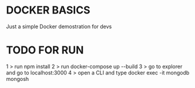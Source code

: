 # DOCKER BASICS
Just a simple Docker demostration for devs


# TODO FOR RUN 

1 > run npm install
2 > run docker-compose up --build
3 > go to explorer and go to localhost:3000
4 > open a CLI and type docker exec -it mongodb mongosh
